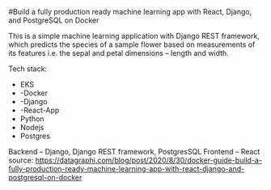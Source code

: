  #Build a fully production ready machine learning app with React, Django, and PostgreSQL on Docker
 
This is a simple machine learning application with Django REST framework, which predicts the species of a sample flower based on measurements of its features i.e. the sepal and petal dimensions – length and width.


Tech stack:
 - EKS
 - -Docker
 - -Django
 - -React-App
 -  Python
 -  Nodejs
 -  Postgres

Backend – Django, Django REST framework, PostgresSQL
Frontend – React 
source: https://datagraphi.com/blog/post/2020/8/30/docker-guide-build-a-fully-production-ready-machine-learning-app-with-react-django-and-postgresql-on-docker

